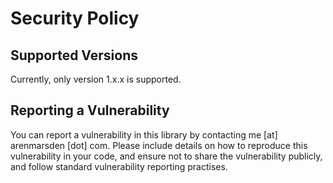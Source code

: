 # Security Policy

## Supported Versions

Currently, only version 1.x.x is supported.

## Reporting a Vulnerability

You can report a vulnerability in this library by contacting me [at] arenmarsden [dot] com. 
Please include details on how to reproduce this vulnerability in your code, and ensure not to share the vulnerability publicly, and follow standard
vulnerability reporting practises.

